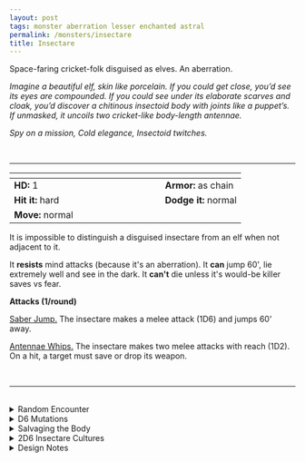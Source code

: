 ```yaml
---
layout: post
tags: monster aberration lesser enchanted astral
permalink: /monsters/insectare
title: Insectare
---
```


Space-faring cricket-folk disguised as elves. An aberration.

_Imagine a beautiful elf, skin like porcelain. If you could get close, you’d see its eyes are compounded. If you could see under its elaborate scarves and cloak, you’d discover a chitinous insectoid body with joints like a puppet’s. If unmasked, it uncoils two cricket-like body-length antennae._

_Spy on a mission, Cold elegance, Insectoid twitches._

<br>

---

|  <span style="display: inline-block; width:250px"></span>  |  |
| -------- | --------|
| **HD:** 1 | **Armor:** as chain  |
| **Hit it:** hard    | **Dodge it:** normal  |
| **Move:** normal     |   | 

It is impossible to distinguish a disguised insectare from an elf when not adjacent to it.

It **resists** mind attacks (because it's an aberration).
It **can** jump 60', lie extremely well and see in the dark.
It **can't** die unless it's would-be killer saves vs fear.

**Attacks (1/round)**

<ins>Saber Jump.</ins> The insectare makes a melee attack (1D6) and jumps 60' away.

<ins>Antennae Whips.</ins> The insectare makes two melee attacks with reach (1D2). On a hit, a target must save or drop its weapon.

<br>

---

<br>

<details markdown="1">
<summary>Random Encounter</summary>

1. **Monster:** 1D4 insectare and 1 veteran ...
  1. ... [mage](https://saltygoo.github.io/monsters/wizard)
  1. ... [scout](https://saltygoo.github.io/monsters/scout)
  1. ... [spelljammer captian](https://saltygoo.github.io/monsters/wizard)
  1. riding a giant grasshopper
3. **Lair:** An elegant flying ship with sails like insect wings. <br>    &nbsp; OR <br>    **Omen:** Conversation whispered in cricket noises.
4. **Spoor:** Electrocuted person. Dead but sill spasming.
5. **Tracks:** Faint high-pitched vibration.
6. **Trace:** Person complaining about a high-pitched noise nobody else can hear.
7. **Trace:** [rumor] new elven delegation in the area.
</details>

<details markdown="1">
<summary>D6 Mutations</summary>

You grow insectoid features on your ...

1. ... head. You have 6’ long antennae with which you can smell.
1. ... eyes. You are obsessed by light. 
1. ... back. Vestigial wings can vibrate to make cricket noises.
1. ... forearm. As hard as leather armor.
1. ... thighs. You can jump 20’ high.
1. reroll. You know the [spell word](https://saltygoo.github.io/class/magic-user#spell-words) *Vibration* and gain one Spell Die.
</details>

<details markdown="1">
<summary>Salvaging the Body</summary>

You find their weapons  and ...(Roll as many times as the HD of the monster)

1. Nothing.
1. Their weapon was electrified! (You take 1D4)
1. Star map to an astral location.
1. Elven Mask.
1. Elven Dress.
1. Sensitive elven secrets.
</details>

<details markdown="1">
<summary>2D6 Insectare Cultures</summary>

Combine the result of both tables to get the broad lines of this humanoid culture in this part of the world.

**Cultures**
1. The ones that live like parasites within elven communities.
1. The ones that live in hollow dwarf planets in the astral sea.
1. The ones that took over the local elves a while ago.
1. The ones that are ambassadors and spies for other cultures.
1. The ones are merchant traveling in their flying vessels.
1. The ones that are consuming all the crops until a world is dead.

**Features**
1. They are but one part of a galactic coalition of species.
1. Their queen is relatively close, laying a new batch of eggs.
1. They have recently assassinated an important person.
1. They are destined to summon a world consuming swarm of astral locusts.
1. They make artificial elves.
1. They have a vendetta against future you.
</details>

<details markdown="1">
<summary>Design Notes</summary>
Insectare are weird! They are a spelljammer race whose shtick is to be pretend to be elves. Like a moth pretending to be an owl but more sinister.</details>

